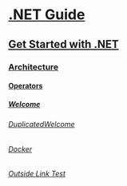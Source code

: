<!-- Start of .NET Guide -->
# [.NET Guide](standard/index.md)
## [Get Started with .NET](standard/get-started.md)
### [Architecture](standard/microservices-architecture/)
#### [Operators](visual-basic/language-reference/error-messages/operator-declaration-must-be-one-of.md)
##### [Welcome](welcome.md)
###### [DuplicatedWelcome](welcome.md)
###### [Docker](standard/microservices-architecture/container-docker-introduction/docker-defined.md)
###### [Outside Link Test](https://msdn.microsoft.com/library/azure/dn873976.aspx)
